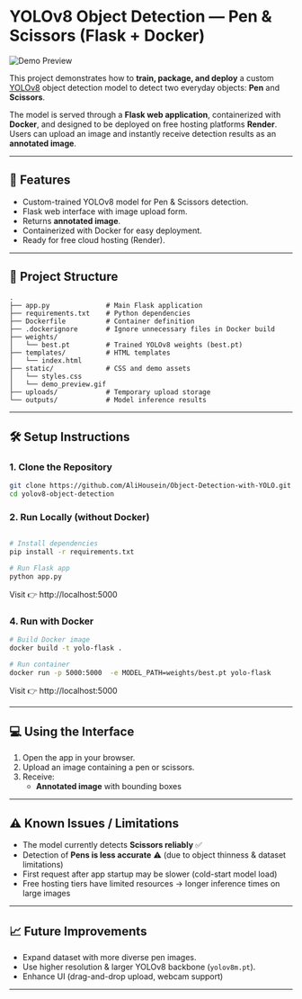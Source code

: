 # YOLOv8 Object Detection — Pen & Scissors (Flask + Docker)

![Demo Preview](static/demo_preview.gif)

This project demonstrates how to **train, package, and deploy** a custom [YOLOv8](https://github.com/ultralytics/ultralytics) object detection model to detect two everyday objects: **Pen** and **Scissors**.

The model is served through a **Flask web application**, containerized with **Docker**, and designed to be deployed on free hosting platforms **Render**.  
Users can upload an image and instantly receive detection results as an **annotated image**.

---

## 🚀 Features

-   Custom-trained YOLOv8 model for Pen & Scissors detection.
-   Flask web interface with image upload form.
-   Returns **annotated image**.
-   Containerized with Docker for easy deployment.
-   Ready for free cloud hosting (Render).

---

## 📂 Project Structure

```
.
├── app.py              # Main Flask application
├── requirements.txt    # Python dependencies
├── Dockerfile          # Container definition
├── .dockerignore       # Ignore unnecessary files in Docker build
├── weights/
│   └── best.pt         # Trained YOLOv8 weights (best.pt)
├── templates/          # HTML templates
│   └── index.html
├── static/             # CSS and demo assets
│   └── styles.css
│   └── demo_preview.gif
├── uploads/            # Temporary upload storage
└── outputs/            # Model inference results
```

---

## 🛠️ Setup Instructions

### 1. Clone the Repository

```bash
git clone https://github.com/AliHousein/Object-Detection-with-YOLO.git
cd yolov8-object-detection
```

### 2. Run Locally (without Docker)

```bash

# Install dependencies
pip install -r requirements.txt

# Run Flask app
python app.py
```

Visit 👉 http://localhost:5000

### 4. Run with Docker

```bash
# Build Docker image
docker build -t yolo-flask .

# Run container
docker run -p 5000:5000  -e MODEL_PATH=weights/best.pt yolo-flask
```

Visit 👉 http://localhost:5000

---

## 💻 Using the Interface

1. Open the app in your browser.
2. Upload an image containing a pen or scissors.
3. Receive:
    - **Annotated image** with bounding boxes


---

## ⚠️ Known Issues / Limitations

-   The model currently detects **Scissors reliably** ✅
-   Detection of **Pens is less accurate** ⚠️ (due to object thinness & dataset limitations)
-   First request after app startup may be slower (cold-start model load)
-   Free hosting tiers have limited resources → longer inference times on large images

---

## 📈 Future Improvements

-   Expand dataset with more diverse pen images.
-   Use higher resolution & larger YOLOv8 backbone (`yolov8m.pt`).
-   Enhance UI (drag-and-drop upload, webcam support)

---

